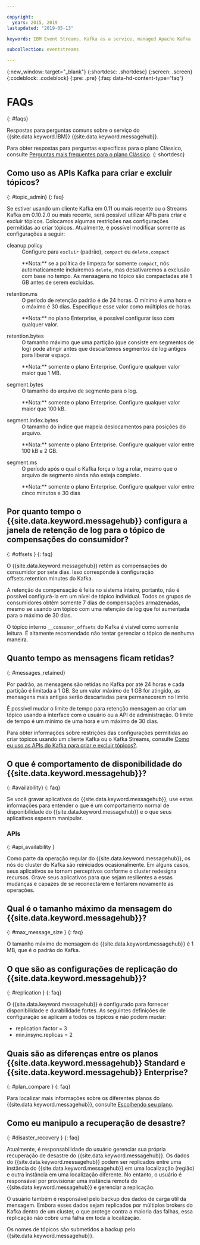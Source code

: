 ```yaml
---

copyright:
  years: 2015, 2019
lastupdated: "2019-05-13"

keywords: IBM Event Streams, Kafka as a service, managed Apache Kafka

subcollection: eventstreams

---
```


{:new_window: target="_blank"}
{:shortdesc: .shortdesc}
{:screen: .screen}
{:codeblock: .codeblock}
{:pre: .pre}
{:faq: data-hd-content-type='faq'}

# FAQs
{: #faqs}

Respostas para perguntas comuns sobre o serviço do {{site.data.keyword.IBM}}
{{site.data.keyword.messagehub}}.

Para obter respostas para perguntas específicas para o plano Clássico, consulte [Perguntas mais frequentes para o plano Clássico](/docs/services/EventStreams?topic=eventstreams-faqs_classic).
{: shortdesc}

<!--17/10/17 - Karen: same info duplicated at messagehub104 -->
## Como uso as APIs Kafka para criar e excluir tópicos?
{: #topic_admin}
{: faq}

Se estiver usando um cliente Kafka em 0.11 ou mais recente ou o Streams Kafka em 0.10.2.0 ou
mais recente, será possível utilizar APIs para criar e excluir tópicos. Colocamos algumas restrições nas
configurações permitidas ao criar tópicos. Atualmente, é possível modificar somente as configurações
a seguir:

<dl>
<dt>cleanup.policy</dt>
<dd>Configure para <code>excluir</code> (padrão), <code>compact</code> ou <code>delete,compact</code>
<p>**Nota:** se a política de limpeza for somente <code>compact</code>, nós automaticamente incluiremos <code>delete</code>, mas desativaremos a exclusão com base no tempo. As mensagens
no tópico são compactadas até 1 GB antes de serem excluídas.</p>
</dd>

<dt>retention.ms</dt>
<dd>O período de retenção padrão é de 24 horas. O mínimo é uma hora e o máximo é 30 dias. Especifique esse
valor como múltiplos de horas.

<p>**Nota:** no plano Enterprise, é possível configurar isso com qualquer valor.</p>
</dd>

<dt>retention.bytes</dt>
<dd>O tamanho máximo que uma partição (que consiste em segmentos de log) pode atingir antes que descartemos segmentos de log antigos para liberar espaço.

<p>**Nota:** somente o plano Enterprise. Configure qualquer valor maior que 1 MB.</p>
</dd>

<dt>segment.bytes</dt>
<dd>O tamanho do arquivo de segmento para o log.

<p>**Nota:** somente o plano Enterprise. Configure qualquer valor maior que 100 kB.</p>
</dd>

<dt>segment.index.bytes</dt>
<dd>O tamanho do índice que mapeia deslocamentos para posições do arquivo. 

<p>**Nota:** somente o plano Enterprise. Configure qualquer valor entre 100 kB e 2 GB.</p>
</dd>

<dt>segment.ms</dt>
<dd>O período após o qual o Kafka força o log a rolar, mesmo que o arquivo de segmento ainda não esteja completo. 

<p>**Nota:** somente o plano Enterprise. Configure qualquer valor entre cinco minutos e 30 dias</p>
</dd>
</dl>


## Por quanto tempo o {{site.data.keyword.messagehub}} configura a janela de retenção de log para o tópico de compensações do consumidor?
{: #offsets }
{: faq}

O {{site.data.keyword.messagehub}} retém as compensações do consumidor por sete dias. Isso corresponde
à configuração offsets.retention.minutes do Kafka. 

A retenção de compensação é feita no sistema inteiro, portanto, não é possível configurá-la
em um nível de tópico individual. Todos os grupos de consumidores obtêm somente 7 dias de compensações armazenadas, mesmo se usando um tópico com uma retenção de log que foi aumentada para
o máximo de 30 dias. 

O tópico interno <code>__consumer_offsets</code> do Kafka é visível como somente leitura.
É altamente recomendado não tentar gerenciar o tópico de nenhuma maneira. 

<!--following message retention info duplicted in eventstreams057-->

## Quanto tempo as mensagens ficam retidas?
{: #messages_retained}

Por padrão, as mensagens são retidas no Kafka por até 24 horas e cada partição é limitada a 1 GB. Se um valor máximo de 1 GB for atingido, as mensagens mais antigas serão descartadas para permanecerem
no limite.

É possível mudar o limite de tempo para retenção mensagem ao criar um tópico usando a interface
com o usuário ou a API de administração. O limite de tempo é um mínimo de uma hora e um máximo de 30 dias.

Para obter informações sobre restrições das configurações permitidas ao criar tópicos usando um cliente Kafka ou o Kafka Streams, consulte [Como eu uso as APIs do Kafka para criar e excluir tópicos?](/docs/services/EventStreams?topic=eventstreams-faqs#topic_admin).

## O que é comportamento de disponibilidade do {{site.data.keyword.messagehub}}?
{: #availability}
{: faq}

Se você gravar aplicativos do {{site.data.keyword.messagehub}}, use estas informações para
entender o que é um comportamento normal de disponibilidade do
{{site.data.keyword.messagehub}} e o que seus aplicativos esperam manipular.

### APIs
{: #api_availability }

Como parte da operação regular do {{site.data.keyword.messagehub}}, os nós do cluster do Kafka
são reiniciados ocasionalmente.
Em alguns casos, seus aplicativos se tornam perceptivos conforme o cluster redesigna recursos. Grave seus
aplicativos para que sejam resilientes a essas mudanças e capazes de se reconectarem e tentarem novamente as
operações.

## Qual é o tamanho máximo da mensagem do {{site.data.keyword.messagehub}}? 
{: #max_message_size }
{: faq}

O tamanho máximo de mensagem do {{site.data.keyword.messagehub}} é 1 MB, que é o padrão do Kafka. 

## O que são as configurações de replicação do {{site.data.keyword.messagehub}}? 
{: #replication }
{: faq}

O {{site.data.keyword.messagehub}} é configurado para fornecer disponibilidade e
durabilidade fortes.
As seguintes definições de configuração se aplicam a todos os tópicos e não podem mudar:
* replication.factor = 3 
* min.insync.replicas = 2

## Quais são as diferenças entre os planos {{site.data.keyword.messagehub}} Standard e {{site.data.keyword.messagehub}} Enterprise?
{: #plan_compare }
{: faq}

Para localizar mais informações sobre os diferentes planos do {{site.data.keyword.messagehub}}, consulte [Escolhendo seu plano](/docs/services/EventStreams?topic=eventstreams-plan_choose).

## Como eu manipulo a recuperação de desastre?
{: #disaster_recovery }
{: faq}

Atualmente, é responsabilidade do usuário gerenciar sua própria recuperação de desastre do {{site.data.keyword.messagehub}}. Os dados do {{site.data.keyword.messagehub}} podem ser replicados entre uma instância do {{site.data.keyword.messagehub}} em uma localização (região) e outra instância em uma localização diferente. No entanto, o usuário é responsável por provisionar uma instância remota do {{site.data.keyword.messagehub}} e gerenciar a replicação.

O usuário também é responsável pelo backup dos dados de carga útil da mensagem. Embora esses dados sejam replicados por múltiplos brokers do Kafka dentro de um cluster, o que protege contra a maioria das falhas, essa replicação não cobre uma falha em toda a localização. 

Os nomes de tópicos são submetidos a backup pelo  {{site.data.keyword.messagehub}}.















